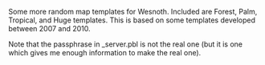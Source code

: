 Some more random map templates for Wesnoth.
Included are Forest, Palm, Tropical, and Huge templates.
This is based on some templates developed between 2007 and 2010.

Note that the passphrase in _server.pbl is not the real one (but it
is one which gives me enough information to make the real one).
